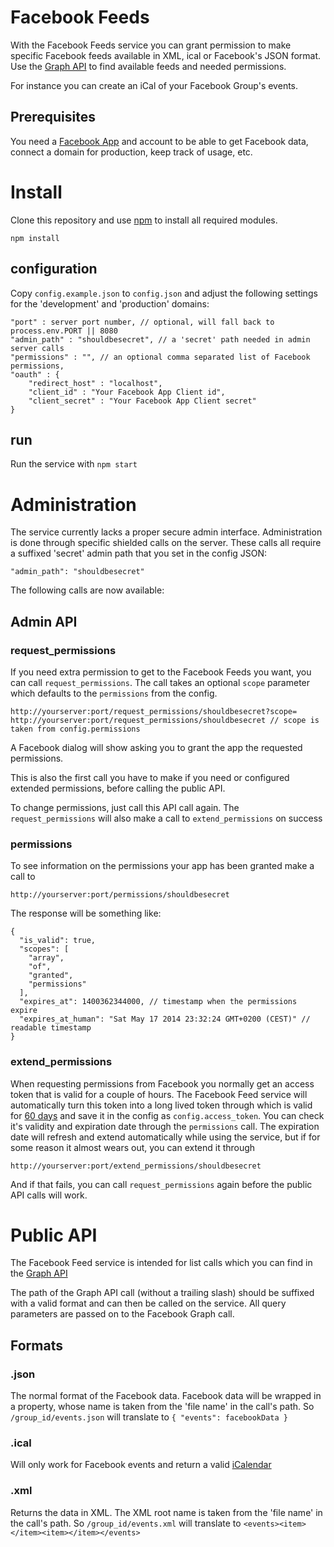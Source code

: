 # Facebook Feeds

With the Facebook Feeds service you can grant permission to make specific
Facebook feeds available in XML, ical or Facebook's JSON format.
Use the [Graph API](https://developers.facebook.com/docs/graph-api/reference/)
to find available feeds and needed permissions.

For instance you can create an iCal of your Facebook Group's events.

## Prerequisites
You need a [Facebook App](developers.facebook.com/apps) and account to be
able to get Facebook data, connect a domain for production, keep track of
usage, etc.

# Install

Clone this repository and use [npm](https://github.com/npm/npm) to install
all required modules.

    npm install

## configuration

Copy `config.example.json` to `config.json` and adjust the following settings
for the 'development' and 'production' domains:

    "port" : server port number, // optional, will fall back to process.env.PORT || 8080
    "admin_path" : "shouldbesecret", // a 'secret' path needed in admin server calls
    "permissions" : "", // an optional comma separated list of Facebook permissions,
    "oauth" : {
        "redirect_host" : "localhost",
        "client_id" : "Your Facebook App Client id",
        "client_secret" : "Your Facebook App Client secret"
    }

## run

Run the service with `npm start`

# Administration

The service currently lacks a proper secure admin interface.
Administration is done through specific shielded calls on the server.
These calls all require a suffixed 'secret' admin path that you set
in the config JSON:

    "admin_path": "shouldbesecret"

The following calls are now available:

## Admin API

### request_permissions

If you need extra permission to get to the Facebook Feeds you want, you
can call `request_permissions`. The call takes an optional `scope` parameter
which defaults to the `permissions` from the config.

    http://yourserver:port/request_permissions/shouldbesecret?scope=
    http://yourserver:port/request_permissions/shouldbesecret // scope is taken from config.permissions

A Facebook dialog will show asking you to grant the app the requested permissions.

This is also the first call you have to make if you need or configured extended
permissions, before calling the public API.

To change permissions, just call this API call again.
The `request_permissions` will also make a call to `extend_permissions` on success

### permissions

To see information on the permissions your app has been granted make a call to

    http://yourserver:port/permissions/shouldbesecret

The response will be something like:

    {
      "is_valid": true,
      "scopes": [
        "array",
        "of",
        "granted",
        "permissions"
      ],
      "expires_at": 1400362344000, // timestamp when the permissions expire
      "expires_at_human": "Sat May 17 2014 23:32:24 GMT+0200 (CEST)" // readable timestamp
    }

### extend_permissions

When requesting permissions from Facebook you normally get an access token that is valid for
a couple of hours. The Facebook Feed service will automatically turn this token
into a long lived token through which is valid for
[60 days](https://developers.facebook.com/docs/facebook-login/access-tokens/#extending)
and save it in the config as `config.access_token`. You can check it's validity
and expiration date through the `permissions` call.
The expiration date will refresh and extend automatically while using the service, but
if for some reason it almost wears out, you can extend it through

    http://yourserver:port/extend_permissions/shouldbesecret

And if that fails, you can call `request_permissions` again before the public API
calls will work.


# Public API

The Facebook Feed service is intended for list calls which you can find in the
[Graph API](https://developers.facebook.com/docs/graph-api/reference/)

The path of the Graph API call (without a trailing slash) should be suffixed
with a valid format and can then be called on the service. All query
parameters are passed on to the Facebook Graph call.

## Formats

### .json
The normal format of the Facebook data. Facebook data will be wrapped in a property,
whose name is taken from the 'file name' in the call's path. So `/group_id/events.json` will
translate to `{ "events": facebookData }`

### .ical
Will only work for Facebook events and return a valid [iCalendar](http://en.wikipedia.org/wiki/ICalendar)

### .xml
Returns the data in XML. The XML root name is taken from the 'file name' in the
call's path. So `/group_id/events.xml` will translate to `<events><item></item><item></item></events>`